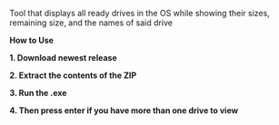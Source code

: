 Tool that displays all ready drives in the OS while showing
their sizes, remaining size, and the names of said drive


**How to Use**

**1. Download newest release** 


**2. Extract the contents of the ZIP**


**3. Run the .exe**


**4. Then press enter if you have more than one drive to view**
